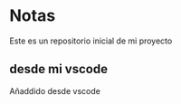 # Notas

Este es un repositorio inicial de mi proyecto

## desde mi vscode

Añaddido desde vscode


